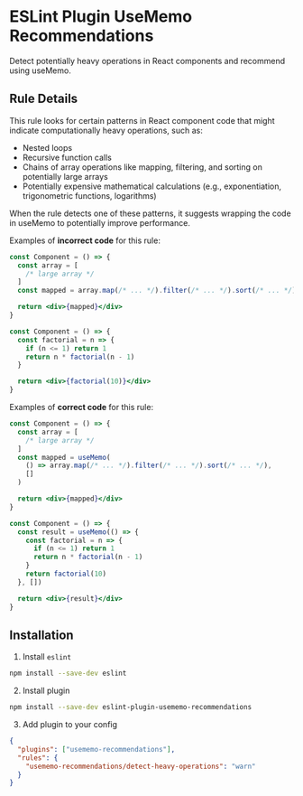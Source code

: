 # ESLint Plugin UseMemo Recommendations

Detect potentially heavy operations in React components and recommend using useMemo.

## Rule Details

This rule looks for certain patterns in React component code that might indicate computationally heavy operations, such as:

- Nested loops
- Recursive function calls
- Chains of array operations like mapping, filtering, and sorting on potentially large arrays
- Potentially expensive mathematical calculations (e.g., exponentiation, trigonometric functions, logarithms)

When the rule detects one of these patterns, it suggests wrapping the code in useMemo to potentially improve performance.

Examples of **incorrect code** for this rule:

```jsx
const Component = () => {
  const array = [
    /* large array */
  ]
  const mapped = array.map(/* ... */).filter(/* ... */).sort(/* ... */)

  return <div>{mapped}</div>
}
```

```jsx
const Component = () => {
  const factorial = n => {
    if (n <= 1) return 1
    return n * factorial(n - 1)
  }

  return <div>{factorial(10)}</div>
}
```

Examples of **correct code** for this rule:

```jsx
const Component = () => {
  const array = [
    /* large array */
  ]
  const mapped = useMemo(
    () => array.map(/* ... */).filter(/* ... */).sort(/* ... */),
    []
  )

  return <div>{mapped}</div>
}
```

```jsx
const Component = () => {
  const result = useMemo(() => {
    const factorial = n => {
      if (n <= 1) return 1
      return n * factorial(n - 1)
    }
    return factorial(10)
  }, [])

  return <div>{result}</div>
}
```

## Installation

1. Install `eslint`

```sh
npm install --save-dev eslint
```

2. Install plugin

```sh
npm install --save-dev eslint-plugin-usememo-recommendations
```

3. Add plugin to your config

```json
{
  "plugins": ["usememo-recommendations"],
  "rules": {
    "usememo-recommendations/detect-heavy-operations": "warn"
  }
}
```
